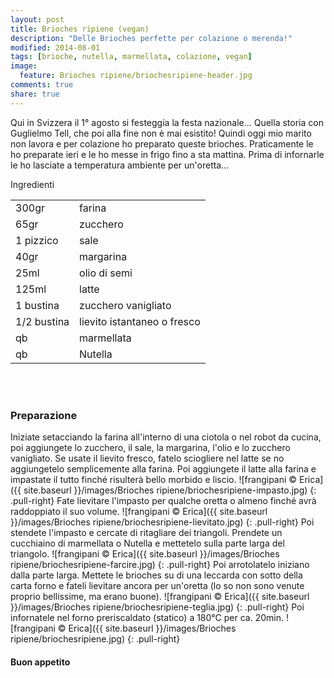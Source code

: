 ```yaml
---
layout: post
title: Brioches ripiene (vegan)
description: "Delle Brioches perfette per colazione o merenda!"
modified: 2014-08-01
tags: [brioche, nutella, marmellata, colazione, vegan]
image:
  feature: Brioches ripiene/briochesripiene-header.jpg
comments: true
share: true
---
```


Qui in Svizzera il 1° agosto si festeggia la festa nazionale... Quella storia con Guglielmo Tell, che poi alla fine non è mai esistito! Quindi oggi mio marito non lavora e per colazione ho preparato queste brioches. Praticamente le ho preparate ieri e le ho messe in frigo fino a sta mattina. Prima di infornarle le ho lasciate a temperatura ambiente per un'oretta...


<div class="ingredients">
  <div class="ingredients-title">Ingredienti</div>
  <table>
    <tbody>
      <tr>
        <td>300gr</td>
        <td>farina</td>
      </tr>
      <tr>
        <td>65gr</td>
        <td>zucchero</td>
      </tr>
      <tr>
        <td>1 pizzico</td>
        <td>sale</td>
      </tr>
      <tr>
        <td>40gr</td>
        <td>margarina</td>
      </tr>
      <tr>
        <td>25ml</td>
        <td>olio di semi</td>
      </tr>
      <tr>
        <td>125ml</td>
        <td>latte</td>
      </tr>
      <tr>
        <td>1 bustina</td>
        <td>zucchero vanigliato</td>
      </tr>
      <tr>
        <td>1/2 bustina</td>
        <td>lievito istantaneo o fresco</td>
      </tr>
      <tr>
        <td>qb</td>
        <td>marmellata</td>
      </tr>
      <tr>
        <td>qb</td>
        <td>Nutella</td>
      </tr>
    </tbody>
  </table>
  <br></br>
</div>


<h3>
  <font color="grey">
    <i class="icon-cogs"></i>
  </font> Preparazione
</h3>

Iniziate setacciando la farina all'interno di una ciotola o nel robot da cucina, poi aggiungete lo zucchero, il sale, la margarina, l'olio e lo zucchero vanigliato. Se usate il lievito fresco, fatelo sciogliere nel latte se no aggiungetelo semplicemente alla farina. Poi aggiungete il latte alla farina e impastate il tutto finché risulterà bello morbido e liscio.
![frangipani © Erica]({{ site.baseurl }}/images/Brioches ripiene/briochesripiene-impasto.jpg)
{: .pull-right}
Fate lievitare l'impasto per qualche oretta o almeno finché avrà raddoppiato il suo volume.
![frangipani © Erica]({{ site.baseurl }}/images/Brioches ripiene/briochesripiene-lievitato.jpg)
{: .pull-right}
Poi stendete l'impasto e cercate di ritagliare dei triangoli. Prendete un cucchiaino di marmellata o Nutella e mettetelo sulla parte larga del triangolo.
![frangipani © Erica]({{ site.baseurl }}/images/Brioches ripiene/briochesripiene-farcire.jpg)
{: .pull-right}
Poi arrotolatelo iniziano dalla parte larga. Mettete le brioches su di una leccarda con sotto della carta forno e fateli lievitare ancora per un'oretta (lo so non sono venute proprio bellissime, ma erano buone).
![frangipani © Erica]({{ site.baseurl }}/images/Brioches ripiene/briochesripiene-teglia.jpg)
{: .pull-right}
Poi infornatele nel forno preriscaldato (statico) a 180°C per ca. 20min.
![frangipani © Erica]({{ site.baseurl }}/images/Brioches ripiene/briochesripiene.jpg)
{: .pull-right}


<h4>Buon appetito
  <font color="red">
    <i class="icon-smile"></i>
  </font>
</h4>
